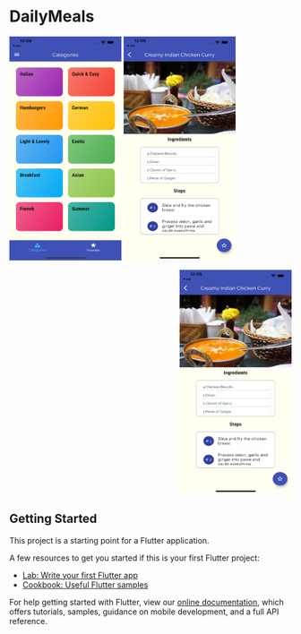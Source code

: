 # DailyMeals 

<p align="left">
<img src="Simulator Screen Shot - iPhone 12 Pro Max - 2021-05-30 at 00.08.44.png" width="200" height="400" title="Meal Categories">
<img src="Simulator Screen Shot - iPhone 12 Pro Max - 2021-05-30 at 00.05.15.png" width="200" height="400" title="Meal Recipe">
</p>

<p align="right">
<img src="Simulator Screen Shot - iPhone 12 Pro Max - 2021-05-30 at 00.05.15.png" width="200" height="400" title="Meal Recipe">
</p>


## Getting Started

This project is a starting point for a Flutter application.

A few resources to get you started if this is your first Flutter project:

- [Lab: Write your first Flutter app](https://flutter.dev/docs/get-started/codelab)
- [Cookbook: Useful Flutter samples](https://flutter.dev/docs/cookbook)

For help getting started with Flutter, view our
[online documentation](https://flutter.dev/docs), which offers tutorials,
samples, guidance on mobile development, and a full API reference.
